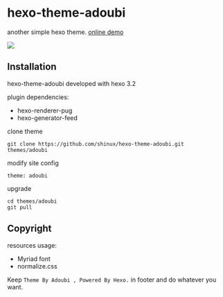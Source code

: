 # hexo-theme-adoubi

another simple hexo theme. [online demo](http://sinux.me)

![](http://obfnm2kw5.bkt.clouddn.com/Screenshot%202016-11-03%2015.57.18.png)

## Installation

hexo-theme-adoubi developed with hexo 3.2

plugin dependencies:

- hexo-renderer-pug
- hexo-generator-feed

clone theme

    git clone https://github.com/shinux/hexo-theme-adoubi.git themes/adoubi

modify site config

    theme: adoubi

upgrade

    cd themes/adoubi
    git pull

## Copyright

resources usage:

- Myriad font
- normalize.css

Keep `Theme By Adoubi , Powered By Hexo.` in footer and do whatever you want.
